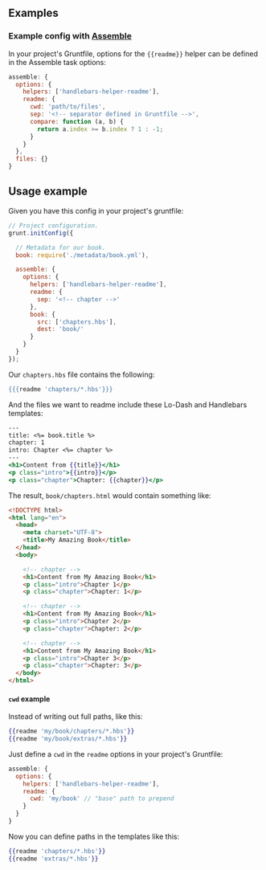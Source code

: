 ## Examples

### Example config with [Assemble](http://assemble.io)

In your project's Gruntfile, options for the `{{readme}}` helper can be defined in the Assemble task options:

```js
assemble: {
  options: {
    helpers: ['handlebars-helper-readme'],
    readme: {
      cwd: 'path/to/files',
      sep: '<!-- separator defined in Gruntfile -->',
      compare: function (a, b) {
        return a.index >= b.index ? 1 : -1;
      }
    }
  },
  files: {}
}
```

## Usage example

Given you have this config in your project's gruntfile:

```js
// Project configuration.
grunt.initConfig({

  // Metadata for our book.
  book: require('./metadata/book.yml'),

  assemble: {
    options: {
      helpers: ['handlebars-helper-readme'],
      readme: {
        sep: '<!-- chapter -->'
      },
      book: {
        src: ['chapters.hbs'],
        dest: 'book/'
      }
    }
  }
});
```

Our `chapters.hbs` file contains the following:

```handlebars
{{{readme 'chapters/*.hbs'}}}
```

And the files we want to readme include these Lo-Dash and Handlebars templates:

```handlebars
---
title: <%= book.title %>
chapter: 1
intro: Chapter <%= chapter %>
---
<h1>Content from {{title}}</h1>
<p class="intro">{{intro}}</p>
<p class="chapter">Chapter: {{chapter}}</p>
```

The result, `book/chapters.html` would contain something like:

```html
<!DOCTYPE html>
<html lang="en">
  <head>
    <meta charset="UTF-8">
    <title>My Amazing Book</title>
  </head>
  <body>

    <!-- chapter -->
    <h1>Content from My Amazing Book</h1>
    <p class="intro">Chapter 1</p>
    <p class="chapter">Chapter: 1</p>

    <!-- chapter -->
    <h1>Content from My Amazing Book</h1>
    <p class="intro">Chapter 2</p>
    <p class="chapter">Chapter: 2</p>

    <!-- chapter -->
    <h1>Content from My Amazing Book</h1>
    <p class="intro">Chapter 3</p>
    <p class="chapter">Chapter: 3</p>
  </body>
</html>
```

#### `cwd` example

Instead of writing out full paths, like this:

```handlebars
{{readme 'my/book/chapters/*.hbs'}}
{{readme 'my/book/extras/*.hbs'}}
```

Just define a `cwd` in the `readme` options in your project's Gruntfile:

```javascript
assemble: {
  options: {
    helpers: ['handlebars-helper-readme'],
    readme: {
      cwd: 'my/book' // "base" path to prepend
    }
  }
}
```

Now you can define paths in the templates like this:

```handlebars
{{readme 'chapters/*.hbs'}}
{{readme 'extras/*.hbs'}}
```